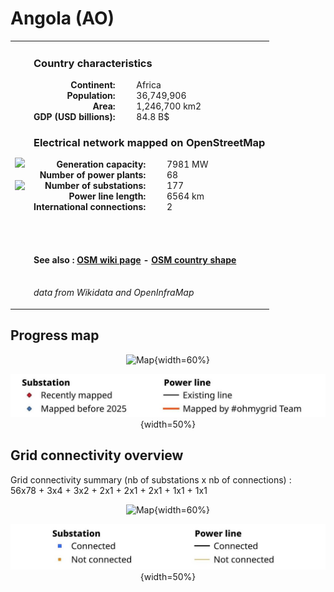 # Angola (AO)

<table width="90%">
<tr>
<td>
<img src="http://commons.wikimedia.org/wiki/Special:FilePath/Flag%20of%20Angola.svg" width="250">
<br><br>
<img src="http://commons.wikimedia.org/wiki/Special:FilePath/Angola%20%28orthographic%20projection%29.svg" width="250"></td>
<td>
<h3>Country characteristics</h3>
<div style="display: inline-block;text-align:right;margin-right:30px;font-weight: bold;">
Continent:<br>Population:<br>Area:<br>GDP (USD billions):
</div>
<div style="display: inline-block;">
Africa<br>36,749,906<br>1,246,700 km2<br>84.8 B$
</div>
<h3>Electrical network mapped on OpenStreetMap</h3>
<div style="display: inline-block;text-align:right;margin-right:30px;font-weight: bold;">Generation capacity:<br>
Number of power plants:<br>
Number of substations:<br>
Power line length:<br>
International connections:<br>
</div>
<div style="display: inline-block;">7981 MW<br>
68<br>
177<br>
6564 km<br>
2<br>
</div>

<br><br><h4>See also :
<a href="https://wiki.openstreetmap.org/wiki/Power_networks/Angola" target="_blank">OSM wiki page</a> -
<a href="https://openstreetmap.org/relation/195267" target="_blank">OSM country shape</a>
</h4>

<br><i>data from Wikidata and OpenInfraMap</i>
</td>
</tr>
</table>


## Progress map

<center>

![Map](https://raw.githubusercontent.com/ben10dynartio/ohmygrid-website-files/refs/heads/main/docs/images/maps_countries/AO/high-voltage-network.jpg){width=60%}

![Map](../images/maps_countries_legend_progress.jpg){width=50%}

</center>



## Grid connectivity overview

Grid connectivity summary (nb of substations x nb of connections) :<br>56x78 + 3x4 + 3x2 + 2x1 + 2x1 + 2x1 + 1x1 + 1x1

<center>

![Map](https://raw.githubusercontent.com/ben10dynartio/ohmygrid-website-files/refs/heads/main/docs/images/maps_countries/AO/grid-connectivity.jpg){width=60%}

![Map](../images/maps_countries_legend_grid.jpg){width=50%}

</center>

